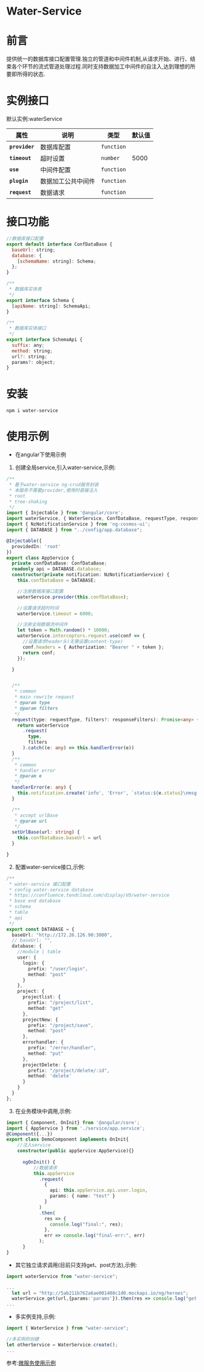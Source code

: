 # Water-Service

# 前言
提供统一的数据库接口配置管理.独立的管道和中间件机制,从请求开始、进行、结束各个环节的流式管道处理过程.同时支持数据加工中间件的自注入,达到理想的所要即所得的状态.

# 实例接口
默认实例:waterService

| 属性           | 说明               | 类型       | 默认值 |
| -------------- | ------------------ | ---------- | ------ |
| **`provider`** | 数据库配置         | `function` |        |
| **`timeout`**  | 超时设置           | `number`   | 5000   |
| **`use`**      | 中间件配置         | `function` |        |
| **`plugin`**   | 数据加工公共中间件 | `function` |        |
| **`request`**  | 数据请求           | `function` |        |

# 接口功能
```js
//数据库接口配置
export default interface ConfDataBase {
  baseUrl: string;
  database: {
    [schemaName: string]: Schema;
  };
}

/**
 * 数据库实体表
 */
export interface Schema {
  [apiName: string]: SchemaApi;
}

/**
 * 数据库实体接口
 */
export interface SchemaApi {
  suffix: any;
  method: string;
  url?: string;
  params?: object;
}


```
# 安装

```npm
npm i water-service
```
# 使用示例
- 在angular下使用示例
1. 创建全局service,引入water-service,示例:
```ts
/**
 * 基于water-service ng-crud服务封装
 * 本服务不需要provider,使用时直接注入
 * root
 * tree-shaking
 */
import { Injectable } from '@angular/core';
import waterService, { WaterService, ConfDataBase, requestType, responseFilters } from "water-service";
import { NzNotificationService } from 'ng-cosmos-ui';
import { DATABASE } from "../config/app.database";

@Injectable({
  providedIn: 'root'
})
export class AppService {
  private confDataBase: ConfDataBase;
  readonly api = DATABASE.database;
  constructor(private notification: NzNotificationService) {
    this.confDataBase = DATABASE;

    //注册数据库接口配置
    waterService.provider(this.confDataBase);

    //设置请求超时时间
    waterService.timeout = 6000;

    //注册全局数据流中间件
    let token = Math.random() * 10000;
    waterService.interceptors.request.use(conf => {
      //设置请求header头(无需设置content-type)
      conf.headers = { Authorization: "Bearer " + token };
      return conf;
    });

  }


  /**
   * common
   * main rewrite request
   * @param type 
   * @param filters 
   */
  request(type: requestType, filters?: responseFilters): Promise<any> {
    return waterService
      .request(
        type,
        filters
      ).catch((e: any) => this.handlerError(e))
  }
  /**
   * common
   * handler error
   * @param e 
   */
  handlerError(e: any) {
    this.notification.create('info', 'Error', `status:${e.status}\nmsg:${e.msg}`)
  }

  /**
   * accept urlBase
   * @param url 
   */
  setUrlBase(url: string) {
    this.confDataBase.baseUrl = url
  }

}
```
2. 配置water-service接口,示例:
```ts
/**
 * water-service 接口配置
 * config water-service database
 * https://confluence.tendcloud.com/display/VD/water-service
 * base end database
 * schema
 * table
 * api
 */
export const DATABASE = {
  baseUrl: "http://172.26.126.90:3000",
  // baseUrl: "",
  database: {
    //module | table
    user: {
      login: {
        prefix: "/user/login",
        method: "post"
      }
    },
    project: {
      projectlist: {
        prefix: "/project/list",
        method: "get"
      },
      projectNew: {
        prefix: "/project/save",
        method: "post"
      },
      errorhandler: {
        prefix: "/error/handler",
        method: "put"
      },
      projectDelete: {
        prefix: "/project/delete/:id",
        method: 'delete'
      }
    }
  }
};

```
3. 在业务模块中调用,示例:
```ts
import { Component, OnInit} from '@angular/core';
import { AppService } from './service/app.service';
@Component({...})
export class DemoComponent implements OnInit{
    //注入service
    constructor(public appService:AppService){}
    
      ngOnInit() {
          //数据请求
          this.appService
            .request(
              { 
                api: this.appService.api.user.login,
                params: { name: "test" } 
              }
            )
            .then(
              res => {
                console.log("final:", res);
              },
              err => console.log("final-err:", err)
            );
      }
}
```
- 其它独立请求调用(目前只支持get、post方法),示例:

```ts
import waterService from "water-service";

...
  let url = "http://5ab211b762a6ae001408c1d0.mockapi.io/ng/heroes";
  waterService.get(url,{params:'params'}).then(res => console.log("get:", res));
...  
```  

- 多实例支持,示例:
```ts
import { WaterService } from "water-service";

//多实例的创建
let otherService = WaterService.create();
...
```

参考:[微服务使用示例](https://github.com/water-design/fe-microservice-base)